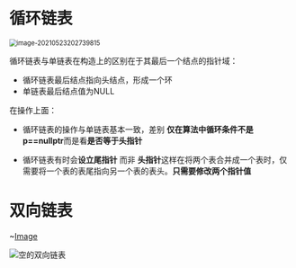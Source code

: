 # 循环链表

<img src="C:\Users\DELL\AppData\Roaming\Typora\typora-user-images\image-20210523202739815.png" alt="image-20210523202739815" style="zoom:80%;" />

循环链表与单链表在构造上的区别在于其最后一个结点的指针域：

* 循环链表最后结点指向头结点，形成一个环
* 单链表最后结点值为NULL



在操作上面：

* 循环链表的操作与单链表基本一致，差别 **仅在算法中循环条件不是p==nullptr**而是看**是否等于头指针** 

* 循环链表有时会**设立尾指针** 而非 **头指针**这样在将两个表合并成一个表时，仅需要将一个表的表尾指向另一个表的表头。**只需要修改两个指针值**



# 双向链表

~[Image](https://github.com/Feng-Jay/DataStruct/tree/master/Image/双向链表一般.png)



![空的双向链表](D:\Vscode_win\C++\data_struct\Image\空双向链表.png)